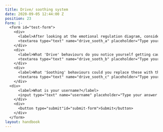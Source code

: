 ```yaml
---
title: Drive/ soothing system
date: 2020-09-05 12:44:00 Z
position: 23
Form: |-
  <form id="test-form">
    <div>
      <label>After looking at the emotional regulation diagram, consider how you often react when you are feeling overwhelmed and stressed.</label>
      <textarea type="text" name="drive_sooth_a" placeholder="Type your answer here"/></textarea>
    </div>
    <div>
      <label>What 'Drive' behaviours do you notice yourself getting caught in when you feel tense and anxious?</label>
      <textarea type="text" name="drive_sooth_b" placeholder="Type your answer here"/></textarea>
    </div>
    <div>
      <label>What 'Soothing' behaviours could you replace these with the next time you feel like this?</label>
      <textarea type="text" name="drive_sooth_c" placeholder="Type your answer here"/></textarea>
    </div>
  <div>
      <label>What is your username?</label>
      <input type="text" name="username" placeholder="Type your answer here"/></input>
    </div>
    <div>
      <button type="submit"id="submit-form">Submit</button>
    </div>
  </form>
layout: handbook
---
```


